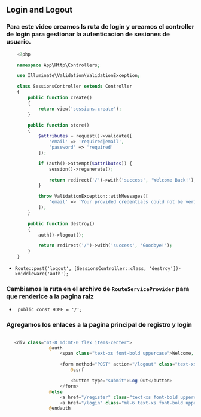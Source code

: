 ## Login and Logout


### Para este video creamos ls ruta de login y  creamos el controller de login para gestionar la autenticacion de sesiones de usuario.

```php
    <?php

    namespace App\Http\Controllers;

    use Illuminate\Validation\ValidationException;

    class SessionsController extends Controller
    {
        public function create()
        {
            return view('sessions.create');
        }

        public function store()
        {
            $attributes = request()->validate([
                'email' => 'required|email',
                'password' => 'required'
            ]);

            if (auth()->attempt($attributes)) {
                session()->regenerate();

                return redirect('/')->with('success', 'Welcome Back!');
            }

            throw ValidationException::withMessages([
                'email' => 'Your provided credentials could not be verified.'
            ]);
        }

        public function destroy()
        {
            auth()->logout();

            return redirect('/')->with('success', 'Goodbye!');
        }
    }

```

- `Route::post('logout', [SessionsController::class, 'destroy'])->middleware('auth');`

### Cambiamos la ruta en el archivo de `RouteServiceProvider` para que renderice a la pagina raiz

- ` public const HOME = '/';`

### Agregamos los enlaces a la pagina principal de registro y login 


```php

   <div class="mt-8 md:mt-0 flex items-center">
                @auth
                    <span class="text-xs font-bold uppercase">Welcome, {{ auth()->user()->name }}!</span>

                    <form method="POST" action="/logout" class="text-xs font-semibold text-blue-500 ml-6">
                        @csrf

                        <button type="submit">Log Out</button>
                    </form>
                @else
                    <a href="/register" class="text-xs font-bold uppercase">Register</a>
                    <a href="/login" class="ml-6 text-xs font-bold uppercase">Log In</a>
                @endauth

```